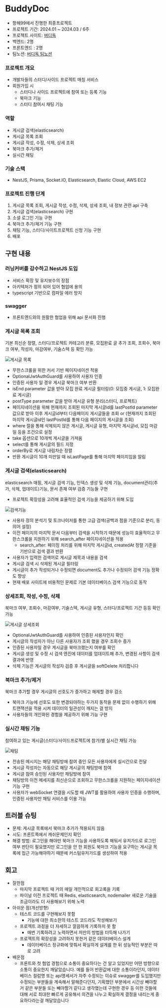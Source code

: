 # BuddyDoc
- 항해99에서 진행한 최종프로젝트
- 프로젝트 기간: 2024.01 ~ 2024.03 / 6주
- 프로젝트 사이트: [버디독](https://buddydoc.vercel.app/)
- 백엔드: 2명
- 프론트엔드 : 2명
- 팀노션: [버디독 팀노션](https://maddening-shelf-99c.notion.site/BuddyDoc-dbaa1a9eb8c346c0b7c24f3ffab27faa)

### 프로젝트 개요
- 개발자들의 스터디/사이드 프로젝트 매칭 서비스
- 회원가입 시
  - 스터디나 사이드 프로젝트에 참여 또는 등록 기능
  - 북마크 기능
  - 스터디 참여시 채팅 기능
 
### 역할
- 게시글 검색(elasticsearch)
- 게시글 목록 조회
- 게시글 작성, 수정, 삭제, 상세 조회
- 북마크 추가/제거
- 실시간 채팅

### 기술 스택
- NestJS, Prisma, Socket.IO, Elasticsearch, Elastic Cloud, AWS EC2

### 프로젝트 진행 단계
1. 게시글 목록 조회, 게시글 작성, 수정, 삭제, 상세 조회, 내 정보 관련 api 구축
2. 게시글 검색(elasticsearch) 구현
3. 소셜 로그인 기능 구현
4. 북마크 추가/제거 기능 구현
5. 채팅 기능, 스터디/사이트프로젝트 신청 기능 구현
6. 배포

## 구현 내용

### 러닝커버를 감수하고 NestJS 도입
+ 서비스 확장 및 유지보수의 장점
+ 아키텍처가 정의 되어 있어 협업에 용의
+ typescript 기반으로 컴파일 에러 방지

### swagger
+ 프론트엔드와의 원활한 협업을 위해 api 문서화 진행

### 게시글 목록 조회
기본 최신순 정렬, 스터디/프로젝트 카테고리 분류, 모집완료 글 추가 조회, 조회수, 북마크 여부, 작성자, 마감여부, 기술스텍 등 확인 가능

![게시글 목록](https://github.com/jennaaaaaaaaa/buddydoc-backend/assets/111362623/e78ea809-7240-4870-80ea-4f420fe09c6b)

- 무한스크롤을 위한 커서 기반 페이지네이션 적용
- OptionalJwtAuthGuard를 사용하여 사용자 인증
- 인증된 사용자 일 경우 게시글 북마크 여부 반환
- isEnd parameter 값을 받아 모집 완료 게시글 필터링(0: 모집중 게시글, 1: 모집완료 게시글)
- postType parameter 값을 받아 게시글 유형 분리(스터디, 프로젝트)
- 페이지네이션을 위해 현재까지 조회된 마지막 게시글id를 lastPostId parameter 값으로 받아 이후 게시글id부터 다음페이지 게시글들을 조회 or (현재까지 조회된 마지막 게시글id인 lastPostId를 통해 다음 페이지의 게시글을 조회)
- where 절을 통해 삭제되지 않은 게시글, 게시글 유형, 마지막 게시글id, 모집 마감일 등을 조건으로 설정
- take 옵션으로 10개씩 게시글을 가져옴
- select를 통해 게시글의 필드 지정
- orderBy로 게시글 내림차순 정렬
- 반환 게시글이 10개 미만일 때 isLastPage를 통해 마지막 페이지임을 알림

### 게시글 검색(elasticsearch)
elasticsearch 매핑, 게시글 검색 기능, 인덱스 생성 및 삭제 기능, document관리(추가, 삭제, 업데이트)기능, 문서 존재 여부 검증 기능들 구현
  - 프로젝트 확장성을 고려해 효율적인 검색 기능을 제공하기 위해 도입

![검색기능](https://github.com/jennaaaaaaaaa/kk/assets/111362623/11747717-26fe-4fa3-969a-dd48d875ea8a)

- 사용자 정의 분석기 및 토크나이저를 통한 고급 검색(공백과 점을 기준으로 분리, 동의어 설정)
- 이전 페이지의 마지막 문서 다음부터 검색을 시작하기 때문에 성능이 효율적이고 무한스크롤을 지원하기 위해 search_after 페이지네이션을 적용
  - search_after: 페이징 처리를 위해 마지막 게시글id, createdAt 정렬 기준을 기반으로 검색 결과 반환
- 사용자가 입력한 검색어로 게시글 제목과 내용을 검색
- 게시글 검색 시 삭제된 게시글 필터링
- 게시글이 추가 작성되거나 수정되면 document도 추가나 수정되어 검색 기능 정확도 향상
- 현재 배포 사이트에 비용적인 문제로 기본 데이터베이스 검색 기능으로 동작

### 상세조회, 작성, 수정, 삭제
북마크 여부, 조회수, 마감여부, 기술스텍, 게시글 유형, 스터디/프로젝트 기간 등등 확인 가능

![게시글 상세조회](https://github.com/jennaaaaaaaaa/buddydoc-backend/assets/111362623/28a1f9d5-5679-401a-bb21-24272571090f)

- OptionalJwtAuthGuard를 사용하여 인증된 사용자인지 확인
- 게시글의 작성자가 아닌 다른 사용자가 조회 했을 경우 조회수 증가
- 인증된 사용자일 경우 게시글을 북마크했는지 여부를 확인
- 게시글 생성 및 수정 시 검색 엔진에 데이터를 업데이트해 추가, 변경된 사항이 검색 결과에 반영
- 삭제 기능은 게시글의 작성자 검증 후 게시글을 softDelete 처리합니다

### 북마크 추가/제거
북마크 추가할 경우 게시글의 선호도가 증가하고 해제할 경우 감소

- 북마크 기능에 선호도 또한 변경되야하는 두가지 동작을 문제 없이 수행하기 위해 트랜잭션을 적용 시켜 데이터의 일관성이 깨지는 걸 방지
- 사용자들의 개인화된 경험을 제공하기 위해 기능 구현


### 실시간 채팅 기능
참여하고 있는 게시글(스터디/사이드프로젝트에 참가)별 실시간 채팅 가능

![채팅](https://github.com/jennaaaaaaaaa/buddydoc-backend/assets/111362623/26ef40e6-dea0-4204-b4ac-1b6921b59a4b)

+ 전송된 메시지는 해당 채팅방에 참여 중인 모든 사용자에게 실시간으로 전달
+ 게시글 작성자는 자동으로 해당 게시글의 채팅방에 참여
+ 게시글 참여 승인된 사용자만 채팅방에 참여
+ 채팅방의 이전 메세지를 최신순으로 조회하고 무한스크롤을 지원하는 페이지네이션 기능 구현
+ 사용자가 webSocket 연결을 시도할 때 JWT를 활용하여 사용자 인증을 수행하며, 인증된 사용자만 채팅 서비스를 이용 가능

## 트러블 슈팅
- 문제: 게시글 목록에서 북마크 추가가 적용되지 않음
- 시도: 프론트쪽에서 캐쉬문제인지 확인
- 해결 방법: 로그인을 해야만 북마크 기능을 사용하도록 해둬서 유저가드로 로그인 여부 판단이 필요했지만 로그인을 안 한 회원도 북마크 기능을 요구하는 게시글 목록에 접근 가능해야하기 때문에 커스텀유저가드를 생성하여 적용

## 회고
- 잘한점
  - 마지막 프로젝트 때 거의 매일 개인적으로 회고록을 기록
  - 파이널 이전 프로젝트 때 Redis, elasticsearch, nodemailer 새로운 기술을 조금이라도 더 사용해보기 위해 노력
- 아쉬운 점(개선방향)
  - 테스트 코드를 구현해보지 못함
    - 기능에 대한 최소한의 테스트 코드라도 작성해보기 
  - 프로젝트 과정을 더 자세하고 깔끔하게 기록하지 못 함
    -  매번 기록하려고 노력하면서 저만의 방법을 터득해 나가기
  - 프로젝트의 확장성을 고려하지 못한거 같은 데이터베이스 설계
    - 데이터베이스 정규화에 맞춰서 확실하게 설계를 한 뒤 성능적인 부분은 따로 고려
- 배운점
  - 프론트와 첫 협업 경험으로 소통이 중요하다는 건 알고 있었지만 어떤 방향으로 소통이 중요한지 깨달았습니다.
예를 들어 반환값에 대한 소통이라던지, 데이터베이스 컬럼명 또는 api명세서가 자주 수정되는 이슈로 swagger를 도입했지만 수정되는 부분들을 계속해서 말해준다던지, 기획했던 부분에서 시간상 빼야할 거 같은 부분들 또는 빼야할거 같다고 생각했는데 구현한 경우 등 이런 것들에 대해 서로 최대한 빠르게 공유해서 의견을 나누고 확실하게 결정을 내리는게 중요하다라는걸 깨달았습니다

